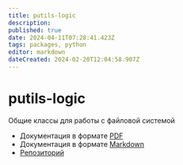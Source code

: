 ```yaml
---
title: putils-logic
description: 
published: true
date: 2024-04-11T07:28:41.423Z
tags: packages, python
editor: markdown
dateCreated: 2024-02-20T12:04:58.907Z
---
```


# putils-logic

Общие классы для работы с файловой системой

- Документация в формате [PDF](http://wikijs.wikijs.svc.cluster.local/ru/packages/Python/putils-logic/auto/doc.pdf)
- Документация в формате [Markdown](http://wikijs.wikijs.svc.cluster.local/ru/%D0%A1%D0%B5%D1%80%D0%B2%D0%B8%D1%81%D1%8B/Packages/Python/putils-logic/auto/modules)
- [Репозиторий](https://git.i-sphere.ru/isphere-classes/putils-logic)